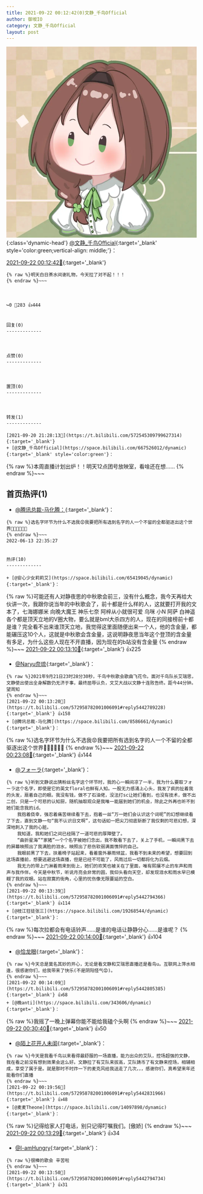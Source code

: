 ```yaml
---
title: 2021-09-22 00:12:42(0)文静_千鸟Official
author: 御坂IO
category: 文静_千鸟Official
layout: post
---
```


![img](/images/ac7482ed1b9a7f203dc68c0c4a77c488a27b108a.jpg){:class='dynamic-head'}
[@文静_千鸟Official](https://space.bilibili.com/667526012/dynamic){:target='_blank' style='color:green;vertical-align: middle;'}：

[2021-09-22 00:12:42🔗](https://t.bilibili.com/572958782001006091){:target='_blank'}

~~~
{% raw %}明天白日茶水间谢礼物，今天拉了对不起！！！
{% endraw %}~~~



↪️0 💬283 👍444


回复(0)
-------------



点赞(0)
-------------



置顶(0)
-------------



转发(1)
-------------

[2021-09-20 21:28:13🔗](https://t.bilibili.com/572545309799627314){:target='_blank'}
+ [@文静_千鸟Official](https://space.bilibili.com/667526012/dynamic){:target='_blank' style='color:green'}：
~~~
{% raw %}本周直播计划出炉！！明天12点团号放映室，看啥还在想……
{% endraw %}~~~






首页热评(1)
-------------

+ [@腾讯总裁-马化腾：](https://space.bilibili.com/8586661/dynamic){:target='_blank'}：
~~~
{% raw %}选名字环节为什么不选我😡我要把所有选到名字的人一个不留的全都驱逐出这个世界👊🏻👊🏻👊🏻
{% endraw %}~~~
2022-06-13 22:35:27


热评(10)
-------------

+ [@安心少女莉莉艾](https://space.bilibili.com/65419045/dynamic){:target='_blank'}：
~~~
{% raw %}可能还有人对静夜思的中秋歌会前三，没有什么概念，我今天再给大伙讲一次，我跟你说当年的中秋歌会了，前十都是什么样的人，这就要打开我的文本了，七海娜娜米 向晚大魔王 神乐七奈 阿梓从小就很可爱 乌咪 小N 阿萨 白神遥 各个都是顶天立地的V圈大物，要么就是bml大杀四方的人，现在的同接榜前十都是谁？完全看不出来谁顶天立地，我觉得这里面随便出来一个人，他的含金量，都能碾压这10个人，这就是中秋歌会含金量，这说明静夜思当年这个登顶的含金量有多足，为什么这些人现在不开直播，因为现在的b站没有含金量
{% endraw %}~~~
[2021-09-22 00:13:10🔗](https://t.bilibili.com/572958782001006091#reply5442788910){:target='_blank'} 👍225
+ [@Naryu奈琉](https://space.bilibili.com/22497831/dynamic){:target='_blank'}：
~~~
{% raw %}2021年9月21日23时28分30秒，千鸟中秋歌会歌曲飞花令。面对千鸟队长艾瑞思，文静使出使出全身解数仍无济于事，最终屈辱认负，文艾大战以文静十连败告终。距今44分钟。
望周知
{% endraw %}~~~
[2021-09-22 00:13:20🔗](https://t.bilibili.com/572958782001006091#reply5442789228){:target='_blank'} 👍158
+ [@腾讯总裁-马化腾](https://space.bilibili.com/8586661/dynamic){:target='_blank'}：
~~~
{% raw %}选名字环节为什么不选我😡我要把所有选到名字的人一个不留的全都驱逐出这个世界👊🏻👊🏻👊🏻
{% endraw %}~~~
[2021-09-22 00:23:08🔗](https://t.bilibili.com/572958782001006091#reply5442843844){:target='_blank'} 👍144
+ [@フォーラ](https://space.bilibili.com/7100735/dynamic){:target='_blank'}：
~~~
{% raw %}听到文静说出猜粉丝名字这个环节时，我的心一瞬间凉了一半，我为什么要取フォーラ这个名字，即使是它的英文floral也鲜有人知。一股无力感涌上心头，我发了疯的扯着我的头发，扇着自己的眼。我没有钱，做不了石油佬，没法打sc让她们看到，也没有技术，做不出二创，只是一个可悲的认知厨，随机抽取观众是我唯一能届到她们的机会，除此之外再也听不到她们能念我的id。
	我抱着侥幸，强忍着痛苦继续看下去，抱着一丝“万一她们会认识这个词呢”的幻想继续看了下去，直到文静一句“我不认识日文啊”，这句话如一把尖刀彻底斩断了我仅剩的可悲幻想，深深地刺入了我的心脏。
	我知道，我和她们之间已经隔了一道可悲的厚障壁了。
	“曲折星海”“家猪”一个个名字被她们念出，我不敢看下去了，关上了手机，一瞬间黑下去的屏幕映照出了我满脸的泪水，映照出了悲伤软弱满面憔悴的自己。
	我眼前黑了下去，扶着椅子站起来，看着窗外暴雨倾盆，我看不到未来的希望，想要回到这场直播前，想要逃避这场直播，但是已经不可能了，风雨过后一切都将化为云烟。
	我无力的带上门淋着雨来到街上，她们的欢笑也被关在了里面，唯有熙攘不止的车声和雨声与我作伴。今天是中秋节，听说月亮会非常的圆，我仰头看向天空，却发现泪水和雨水早已模糊了我的双眼。站在寂寞的街角，心里的忧伤像无限蔓延的空白。
{% endraw %}~~~
[2021-09-22 00:13:39🔗](https://t.bilibili.com/572958782001006091#reply5442794366){:target='_blank'} 👍114
+ [@枝江狂徒张三](https://space.bilibili.com/19268544/dynamic){:target='_blank'}：
~~~
{% raw %}每次拉都会有电话铃声……是谁的电话让静静分心……是谁呢？
{% endraw %}~~~
[2021-09-22 00:14:00🔗](https://t.bilibili.com/572958782001006091#reply5442805072){:target='_blank'} 👍104
+ [@恰龙眼](https://space.bilibili.com/549862231/dynamic){:target='_blank'}：
~~~
{% raw %}今天总是莫名其妙的开心，无论是看文静和艾瑞思直播还是看鸟u。互联网上萍水相逢，很感谢你们，给我带来了快乐(不是阴阳怪气😡)。
{% endraw %}~~~
[2021-09-22 00:14:09🔗](https://t.bilibili.com/572958782001006091#reply5442805385){:target='_blank'} 👍68
+ [@晚anti](https://space.bilibili.com/343606/dynamic){:target='_blank'}：
~~~
{% raw %}我摇了一晚上弹幕你能不能给我磕个头啊
{% endraw %}~~~
[2021-09-22 00:30:40🔗](https://t.bilibili.com/572958782001006091#reply5442886740){:target='_blank'} 👍50
+ [@陌上花开人未闺](https://space.bilibili.com/37967780/dynamic){:target='_blank'}：
~~~
{% raw %}今天是我看千鸟以来看得最舒服的一场直播，能力出众的艾队，控场超强的文静，我在看之前没有想到效果会这么好。文静拉了有艾队来拔高，艾队铸币了有文静来控场，相辅相成，享受了属于是。就是那时不时炸一下的麦克风给我送走了几次，，，感谢你们，真希望来年还能看你们直播
{% endraw %}~~~
[2021-09-22 00:19:56🔗](https://t.bilibili.com/572958782001006091#reply5442831966){:target='_blank'} 👍48
+ [@麦麦Theone](https://space.bilibili.com/14097898/dynamic){:target='_blank'}：
~~~
{% raw %}记得给家人打电话，别只记得叮嘱我们。[傲娇]
{% endraw %}~~~
[2021-09-22 00:13:29🔗](https://t.bilibili.com/572958782001006091#reply5442789561){:target='_blank'} 👍34
+ [@I-amHungry](https://space.bilibili.com/6715117/dynamic){:target='_blank'}：
~~~
{% raw %}很棒的歌会 辛苦啦
{% endraw %}~~~
[2021-09-22 00:13:50🔗](https://t.bilibili.com/572958782001006091#reply5442794734){:target='_blank'} 👍31


